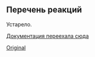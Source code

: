 ## Перечень реакций

Устарело.

[Документация переехала сюда](/docs-test/reactions)
  
[Original](https://telegra.ph/Perechen-reakcij-10-01)